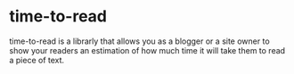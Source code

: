 time-to-read
============

time-to-read is a librarly that allows you as a blogger or a site owner to show your readers an estimation of 
how much time it will take them to read a piece of text.

